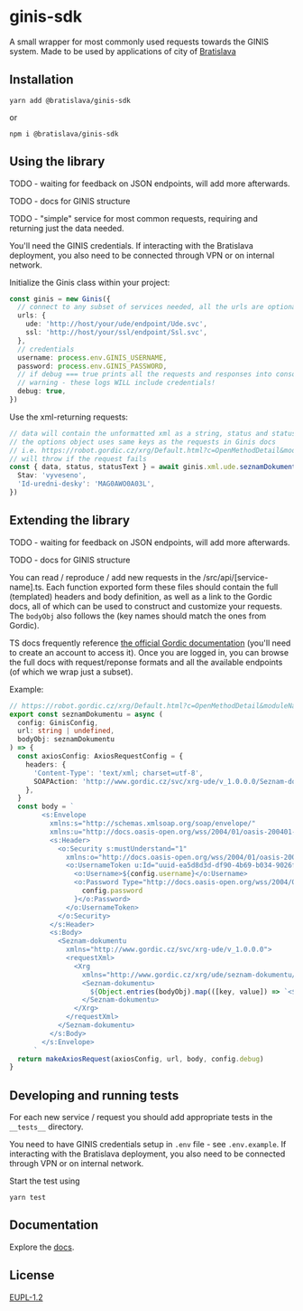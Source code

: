 # ginis-sdk

<!-- [![npm](https://img.shields.io/npm/v/json-schema-xsd-tools)](https://www.npmjs.com/package/json-schema-xsd-tools) -->

A small wrapper for most commonly used requests towards the GINIS system. Made to be used by applications of city of [Bratislava](https://github.com/bratislava)

## Installation

`yarn add @bratislava/ginis-sdk`

or

`npm i @bratislava/ginis-sdk`

## Using the library

TODO - waiting for feedback on JSON endpoints, will add more afterwards.

TODO - docs for GINIS structure

TODO - "simple" service for most common requests, requiring and returning just the data needed.

You'll need the GINIS credentials. If interacting with the Bratislava deployment, you also need to be connected through VPN or on internal network.

Initialize the Ginis class within your project:

```ts
const ginis = new Ginis({
  // connect to any subset of services needed, all the urls are optional but requests to services missing urls will fail
  urls: {
    ude: 'http://host/your/ude/endpoint/Ude.svc',
    ssl: 'http://host/your/ssl/endpoint/Ssl.svc',
  },
  // credentials
  username: process.env.GINIS_USERNAME,
  password: process.env.GINIS_PASSWORD,
  // if debug === true prints all the requests and responses into console
  // warning - these logs WILL include credentials!
  debug: true,
})
```

Use the xml-returning requests:

```ts
// data will contain the unformatted xml as a string, status and statusText from axios response
// the options object uses same keys as the requests in Ginis docs
// i.e. https://robot.gordic.cz/xrg/Default.html?c=OpenMethodDetail&moduleName=UDE&version=390&methodName=seznam-dokumentu&type=request
// will throw if the request fails
const { data, status, statusText } = await ginis.xml.ude.seznamDokumentu({
  Stav: 'vyveseno',
  'Id-uredni-desky': 'MAG0AWO0A03L',
})
```

## Extending the library

TODO - waiting for feedback on JSON endpoints, will add more afterwards.

TODO - docs for GINIS structure

You can read / reproduce / add new requests in the /src/api/\[service-name\].ts. Each function exported form these files should contain the full (templated) headers and body definition, as well as a link to the Gordic docs, all of which can be used to construct and customize your requests. The `bodyObj` also follows the (key names should match the ones from Gordic).

TS docs frequently reference [the official Gordic documentation](https://robot.gordic.cz/xrg/Default.html) (you'll need to create an account to access it). Once you are logged in, you can browse the full docs with request/reponse formats and all the available endpoints (of which we wrap just a subset).

Example:

```ts
// https://robot.gordic.cz/xrg/Default.html?c=OpenMethodDetail&moduleName=UDE&version=390&methodName=seznam-dokumentu&type=request
export const seznamDokumentu = async (
  config: GinisConfig,
  url: string | undefined,
  bodyObj: seznamDokumentu
) => {
  const axiosConfig: AxiosRequestConfig = {
    headers: {
      'Content-Type': 'text/xml; charset=utf-8',
      SOAPAction: 'http://www.gordic.cz/svc/xrg-ude/v_1.0.0.0/Seznam-dokumentu',
    },
  }
  const body = `
        <s:Envelope
          xmlns:s="http://schemas.xmlsoap.org/soap/envelope/"
          xmlns:u="http://docs.oasis-open.org/wss/2004/01/oasis-200401-wss-wssecurity-utility-1.0.xsd">
          <s:Header>
            <o:Security s:mustUnderstand="1"
              xmlns:o="http://docs.oasis-open.org/wss/2004/01/oasis-200401-wss-wssecurity-secext-1.0.xsd">
              <o:UsernameToken u:Id="uuid-ea5d8d3d-df90-4b69-b034-9026f34a3f21-1">
                <o:Username>${config.username}</o:Username>
                <o:Password Type="http://docs.oasis-open.org/wss/2004/01/oasis-200401-wss-username-token-profile-1.0#PasswordText">${
                  config.password
                }</o:Password>
              </o:UsernameToken>
            </o:Security>
          </s:Header>
          <s:Body>
            <Seznam-dokumentu
              xmlns="http://www.gordic.cz/svc/xrg-ude/v_1.0.0.0">
              <requestXml>
                <Xrg
                  xmlns="http://www.gordic.cz/xrg/ude/seznam-dokumentu/request/v_1.0.0.0">
                  <Seznam-dokumentu>
                    ${Object.entries(bodyObj).map(([key, value]) => `<${key}>${value}</${key}>`)}
                  </Seznam-dokumentu>
                </Xrg>
              </requestXml>
            </Seznam-dokumentu>
          </s:Body>
        </s:Envelope>
      `
  return makeAxiosRequest(axiosConfig, url, body, config.debug)
}
```

## Developing and running tests

For each new service / request you should add appropriate tests in the `__tests__` directory.

You need to have GINIS credentials setup in `.env` file - see `.env.example`. If interacting with the Bratislava deployment, you also need to be connected through VPN or on internal network.

Start the test using

`yarn test`

## Documentation

Explore the [docs](https://bratislava.github.io/json-schema-xsd-tools/).

## License

[EUPL-1.2](https://github.com/bratislava/json-schema-xsd-tools/blob/master/LICENSE.md)
